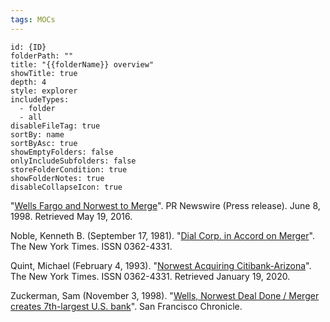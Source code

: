 ```yaml
---
tags: MOCs
---
```

```folder-overview
id: {ID}
folderPath: ""
title: "{{folderName}} overview"
showTitle: true
depth: 4
style: explorer
includeTypes:
  - folder
  - all
disableFileTag: true
sortBy: name
sortByAsc: true
showEmptyFolders: false
onlyIncludeSubfolders: false
storeFolderCondition: true
showFolderNotes: true
disableCollapseIcon: true
```




 "[Wells Fargo and Norwest to Merge](http://www.prnewswire.com/news-releases/wells-fargo-and-norwest-to-merge-78023387.html)". PR Newswire (Press release). June 8, 1998. Retrieved May 19, 2016.

Noble, Kenneth B. (September 17, 1981). "[Dial Corp. in Accord on Merger](https://www.nytimes.com/1981/09/17/business/dial-corp-in-accord-on-merger.html)". The New York Times. ISSN 0362-4331.

Quint, Michael (February 4, 1993). "[Norwest Acquiring Citibank-Arizona](https://www.nytimes.com/1993/02/04/business/norwest-acquiring-citibank-arizona.html)". The New York Times. ISSN 0362-4331. Retrieved January 19, 2020.

 Zuckerman, Sam (November 3, 1998). "[Wells, Norwest Deal Done / Merger creates 7th-largest U.S. bank](http://www.sfgate.com/business/article/Wells-Norwest-Deal-Done-Merger-creates-2981010.php)". San Francisco Chronicle.
